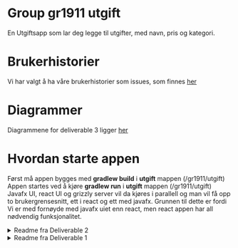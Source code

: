 # Group gr1911 utgift

En Utgiftsapp som lar deg legge  til utgifter, med navn, pris og kategori.

# Brukerhistorier

Vi har valgt å ha våre brukerhistorier som issues, som finnes [her](https://gitlab.stud.idi.ntnu.no/it1901/gr1911/gr1911/issues?scope=all&utf8=%E2%9C%93&state=closed&label_name[]=Brukerhistorie)


# Diagrammer
Diagrammene for deliverable 3 ligger [her](https://gitlab.stud.idi.ntnu.no/it1901/gr1911/gr1911/tree/master/diagrams)

# Hvordan starte appen
Først må appen bygges med **gradlew build** i **utgift** mappen (/gr1911/utgift)
Appen startes ved å kjøre **gradlew run** i **utgift** mappen (/gr1911/utgift)
Javafx UI, react UI og grizzly server vil da kjøres i parallell og man vil få opp to brukergrensesnitt, ett i react og ett med javafx. 
Grunnen til dette er fordi Vi er med fornøyde med javafx uiet enn react, men react appen har all nødvendig funksjonalitet. 

<details>

<summary>Readme fra Deliverable 2</summary>

# Brukerhistorier

Jeg ønsker å sortere utgifter etter kategorier.

Jeg ønsker å lagre utgifter på en web-server.

## Skjermbilder for deliverable 2

Skjermbilde av forsiden:

![Foside](sketches/Skjermbilde DL2 forside.JPG)

Skjermbilde av ny utgift:

![Ny utgift](sketches/Skjermbilde DL2 ny utgift.JPG)

Skjermbilde fra web-server:

![web server](sketches/Skjermbilde rest1 DL2.JPG)

Skjermbilde fra web-server med GET metode

![web server get](sketches/Skjermbilde rest2 DL2.JPG)

</details>


<details>

  <summary>Readme fra Deliverable 1</summary>
  
  En utgiftsapp som lar deg legge inn nye utgifter, og se oversikt over hva man bruker penger på, sortert i diverse kategorier.
  Initielt kan bruker velge mellom gitte kategorier, men senere er det ønske om mulighet til å legge til egne. 
  Fordelingen mellom de ulike kategoriene vil vises i et kakediagram som i første omgang bare vil være illustrerende, 
  men som senere kan utvikles til at bruker kan trykke på kategoriene og få opp tilhørende utgifter. 
  
  Under videre utvikling finnes det også tanker om å introdusere dato som et potensielt skille mellom utgifter
  i kombinasjon med kategoriene. Mulighet til å endre og slette eksisterende utgifter er også noe som er ment å implementeres etterhvert. 
  
  Skisse av forsiden av appen:
  
  ![Forside](sketches/Forside skisse.png)
  
  Skisse av når man skal legge inn en ny utgift:
  
  ![Ny utgift](sketches/ny utgift skisse.png)
  
  Skjermbilde av forsiden:
  
  ![Forside](sketches/Skjermbilde forside.JPG)
  
  Skjermbilde av ny utgift:
  
  ![Ny utgift](sketches/Skjermbilde ny utgift.JPG)
   
  Brukerhistorie:
  
  Som en forbruker, ønsker jeg å kunne registrere mine utgifter, slik at jeg kan få oversikt, og se hva jeg bruker penger på.

</details>
